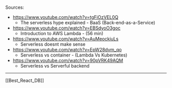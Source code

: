 Sources:
- https://www.youtube.com/watch?v=tgFiOzVEL0Q
	- The serverless hype explained - BaaS (Back-end-as-a-Service)
- https://www.youtube.com/watch?v=EBSdyoO3goc
	- Introduction to AWS Lambda - (56 min)
- https://www.youtube.com/watch?v=AuMeockiuLs
	- Serverless doesnt make sense
- https://www.youtube.com/watch?v=EpW28dvm_qo
	- Serverless vs container - (Lambda Vs Kubernetes)
- https://www.youtube.com/watch?v=90pVRK49AQM
	- Serverless vs Serverful backend


---

[[Best_React_DB]]